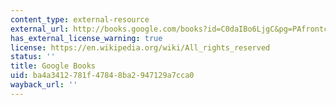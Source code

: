 ```yaml
---
content_type: external-resource
external_url: http://books.google.com/books?id=C0daIBo6LjgC&pg=PAfrontcover
has_external_license_warning: true
license: https://en.wikipedia.org/wiki/All_rights_reserved
status: ''
title: Google Books
uid: ba4a3412-781f-4784-8ba2-947129a7cca0
wayback_url: ''
---
```

